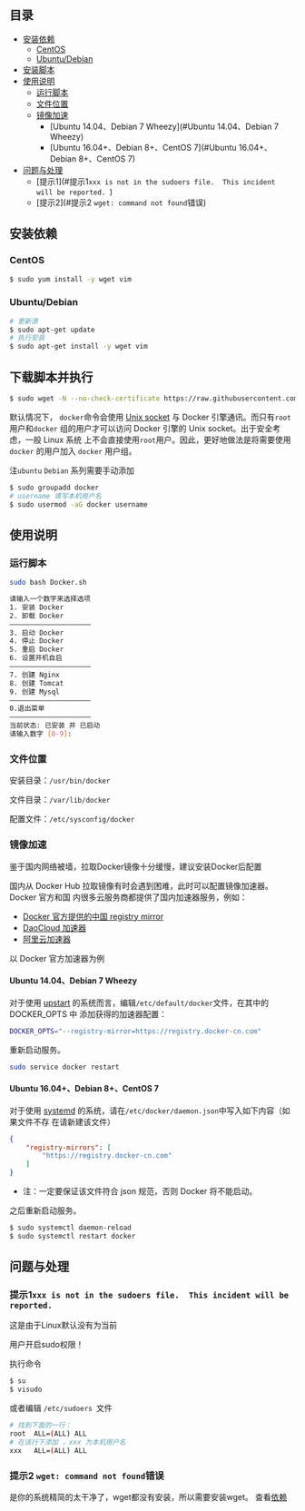 ## 目录

- [安装依赖](#安装依赖)
  - [CentOS](#CentOS)
  - [Ubuntu/Debian](#Ubuntu/Debian)
- [安装脚本](#下载脚本并执行)
- [使用说明](#使用说明)
  - [运行脚本](#运行脚本)
  - [文件位置](#文件位置)
  - [镜像加速](#镜像加速)
    - [Ubuntu 14.04、Debian 7 Wheezy](#Ubuntu 14.04、Debian 7 Wheezy)
    - [Ubuntu 16.04+、Debian 8+、CentOS 7](#Ubuntu 16.04+、Debian 8+、CentOS 7)
- [问题与处理](#问题与处理)
  - [提示1](#提示1`xxx is not in the sudoers file.  This incident will be reported. `)
  - [提示2](#提示2  `wget: command not found`错误)

## 安装依赖

### CentOS

```bash
$ sudo yum install -y wget vim 
```

### Ubuntu/Debian

```bash
# 更新源
$ sudo apt-get update
# 执行安装
$ sudo apt-get install -y wget vim
```

## 下载脚本并执行

```bash
$ sudo wget -N --no-check-certificate https://raw.githubusercontent.com/0079123/myBusiness/master/Docker/shell/Docker.sh && chmod +x Docker.sh && bash Docker.sh
```

默认情况下， `docker`命令会使用 [Unix socket](https://en.wikipedia.org/wiki/Unix_domain_socket) 与 Docker 引擎通讯。而只有`root`用户和`docker` 组的用户才可以访问 Docker 引擎的 Unix socket。出于安全考虑，一般 Linux 系统 上不会直接使用`root`用户。因此，更好地做法是将需要使用`docker` 的用户加入 `docker` 用户组。 

注`ubuntu`  `Debian` 系列需要手动添加

```bash
$ sudo groupadd docker
# username 填写本机用户名
$ sudo usermod -aG docker username
```

## 使用说明

### 运行脚本

```bash
sudo bash Docker.sh
```

```bash
请输入一个数字来选择选项
1. 安装 Docker
2. 卸载 Docker
————————————————————
3. 启动 Docker 
4. 停止 Docker
5. 重启 Docker
6. 设置开机自启
————————————————————
7. 创建 Nginx
8. 创建 Tomcat
9. 创建 Mysql
————————————————————
0.退出菜单
————————————————————
当前状态: 已安装 并 已启动
请输入数字 [0-9]:
```

### 文件位置

安装目录：`/usr/bin/docker`

文件目录：`/var/lib/docker`

配置文件：`/etc/sysconfig/docker  `

### 镜像加速

鉴于国内网络被墙，拉取Docker镜像十分缓慢，建议安装Docker后配置 

国内从 Docker Hub 拉取镜像有时会遇到困难，此时可以配置镜像加速器。Docker 官方和国 内很多云服务商都提供了国内加速器服务，例如： 

- [Docker 官方提供的中国 registry mirror](https://docs.docker.com/registry/recipes/mirror/#use-case-the-china-registry-mirror)
- [DaoCloud 加速器 ](https://www.daocloud.io/mirror#accelerator-doc)
- [阿里云加速器](https://account.aliyun.com/login/login.htm?oauth_callback=https%3A%2F%2Fcr.console.aliyun.com%2F#/accelerator)

以 Docker 官方加速器为例

#### Ubuntu 14.04、Debian 7 Wheezy

对于使用 [upstart](http://upstart.ubuntu.com/) 的系统而言，编辑` /etc/default/docker `文件，在其中的 DOCKER_OPTS 中 添加获得的加速器配置： 

```bash
DOCKER_OPTS="--registry-mirror=https://registry.docker-cn.com"
```

重新启动服务。 

```bash
sudo service docker restart
```



#### Ubuntu 16.04+、Debian 8+、CentOS 7

对于使用 [systemd](https://www.freedesktop.org/wiki/Software/systemd/) 的系统，请在` /etc/docker/daemon.json `中写入如下内容（如果文件不存 在请新建该文件） 

```json
{
	"registry-mirrors": [
		"https://registry.docker-cn.com"
	]
}
```

- 注：一定要保证该文件符合 json 规范，否则 Docker 将不能启动。 

之后重新启动服务。 

```bash
$ sudo systemctl daemon-reload
$ sudo systemctl restart docker
```

## 问题与处理

### 提示1`xxx is not in the sudoers file.  This incident will be reported. ` 

这是由于Linux默认没有为当前

用户开启sudo权限！

执行命令

```bash
$ su
$ visudo
```

或者编辑 `/etc/sudoers `文件

```bash
# 找到下面的一行： 
root  ALL=(ALL) ALL
# 在该行下添加 ，xxx 为本机用户名
xxx   ALL=(ALL) ALL
```

### 提示2  `wget: command not found`错误

是你的系统精简的太干净了，wget都没有安装，所以需要安装wget。 查看[依赖](#安装依赖)